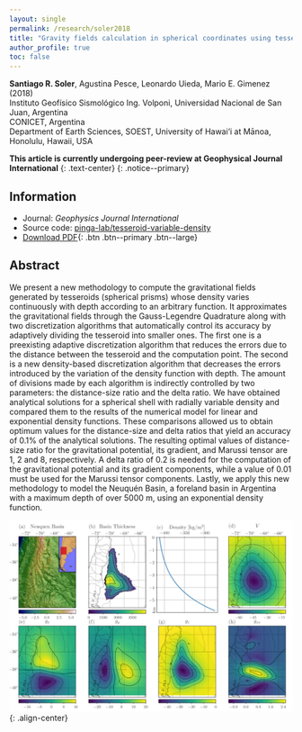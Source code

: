 ```yaml
---
layout: single
permalink: /research/soler2018
title: "Gravity fields calculation in spherical coordinates using tesseroids with variable density"
author_profile: true
toc: false
---
```


**Santiago R. Soler**, Agustina Pesce, Leonardo Uieda,
Mario E. Gimenez (2018) <br />
Instituto Geofísico Sismológico Ing. Volponi,
Universidad Nacional de San Juan, Argentina <br />
CONICET, Argentina <br />
Department of Earth Sciences, SOEST, University of Hawai‘i at Mānoa,
Honolulu, Hawaii, USA

**This article is currently undergoing peer-review at
Geophysical Journal International**
{: .text-center}
{: .notice--primary}


## Information

* Journal: *Geophysics Journal International*
* Source code:
  [pinga-lab/tesseroid-variable-density](https://www.github.com/pinga-lab/tesseroid-variable-density)
* [Download PDF](/assets/papers/soler2018.pdf){: .btn .btn--primary .btn--large}


## Abstract

We present a new methodology to compute the gravitational fields generated by
tesseroids (spherical prisms) whose density varies continuously with depth
according to an arbitrary function. It approximates the gravitational fields
through the Gauss-Legendre Quadrature along with two discretization algorithms
that automatically control its accuracy by adaptively dividing the tesseroid
into smaller ones. The first one is a preexisting adaptive discretization
algorithm that reduces the errors due to the distance between the tesseroid and
the computation point. The second is a new density-based discretization
algorithm that decreases the errors introduced by the variation of the density
function with depth. The amount of divisions made by each algorithm is
indirectly controlled by two parameters: the distance-size ratio and the delta
ratio. We have obtained analytical solutions for a spherical shell with radially
variable density and compared them to the results of the numerical model for
linear and exponential density functions. These comparisons allowed us to obtain
optimum values for the distance-size and delta ratios that yield an accuracy of
0.1% of the analytical solutions. The resulting optimal values of distance-size
ratio for the gravitational potential, its gradient, and Marussi tensor are 1,
2 and 8, respectively. A delta ratio of 0.2 is needed for the computation of the
gravitational potential and its gradient components, while a value of 0.01 must
be used for the Marussi tensor components. Lastly, we apply this new methodology
to model the Neuquén Basin, a foreland basin in Argentina with a maximum depth
of over 5000 m, using an exponential density function.

![image-center](/assets/images/papers/soler2018_abstract.jpg){: .align-center}

<!--## Cite us-->

<!--Soler, S.R.; Pesce, A.; Uieda, L.; Gimenez, M.E. (2018),-->
<!--Gravity fields calculation in spherical coordinates using tesseroids-->
<!--with variable density, Geophysical Journal International.-->
<!--doi:-->

<!--### BibTeX entry-->
